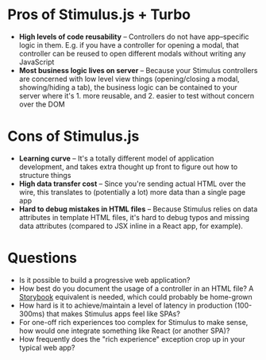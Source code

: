 # Pros of Stimulus.js + Turbo

- **High levels of code reusability** – Controllers do not have app–specific logic in them. E.g. if you have a controller for opening a modal, that controller can be reused to open different modals without writing any JavaScript
- **Most business logic lives on server** – Because your Stimulus controllers are concerned with low level view things (opening/closing a modal, showing/hiding a tab), the business logic can be contained to your server where it's 1. more reusable, and 2. easier to test without concern over the DOM

# Cons of Stimulus.js

- **Learning curve** – It's a totally different model of application development, and takes extra thought up front to figure out how to structure things
- **High data transfer cost** – Since you're sending actual HTML over the wire, this translates to (potentially a lot) more data than a single page app
- **Hard to debug mistakes in HTML files** – Because Stimulus relies on data attributes in template HTML files, it's hard to debug typos and missing data attributes (compared to JSX inline in a React app, for example).

# Questions

- Is it possible to build a progressive web application?
- How best do you document the usage of a controller in an HTML file? A [Storybook](https://storybook.js.org/) equivalent is needed, which could probably be home-grown
- How hard is it to achieve/maintain a level of latency in production (100-300ms) that makes Stimulus apps feel like SPAs?
- For one-off rich experiences too complex for Stimulus to make sense, how would one integrate something like React (or another SPA)?
- How frequently does the "rich experience" exception crop up in your typical web app? 